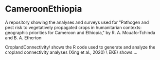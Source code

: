 # CameroonEthiopia
A repository showing the analyses and surveys used for "Pathogen and pest risk to vegetatively propagated crops in humanitarian contexts: geographic priorities for Cameroon and Ethiopia," by R. A. Mouafo-Tchinda and B. A. Etherton

CroplandConnectivity/ shows the R code used to generate and analyze the cropland connectivity analyses (Xing et al., 2020) \\
EKE/ shows....

